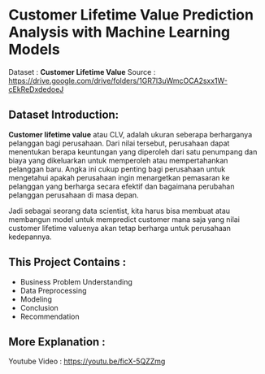 # Customer Lifetime Value Prediction Analysis with Machine Learning Models

Dataset : **Customer Lifetime Value**
Source : https://drive.google.com/drive/folders/1GR7l3uWmcOCA2sxx1W-cEkReDxdedoeJ

## Dataset Introduction:  

**Customer lifetime value** atau CLV, adalah ukuran seberapa berharganya pelanggan bagi perusahaan. Dari nilai tersebut, perusahaan dapat menentukan berapa keuntungan yang diperoleh dari satu penumpang dan biaya yang dikeluarkan untuk memperoleh atau mempertahankan pelanggan baru. Angka ini cukup penting bagi perusahaan untuk mengetahui apakah perusahaan ingin menargetkan pemasaran ke pelanggan yang berharga secara efektif dan bagaimana perubahan pelanggan perusahaan di masa depan.

Jadi sebagai seorang data scientist, kita harus bisa membuat atau membangun model untuk mempredict customer mana saja yang nilai customer lifetime valuenya akan tetap berharga untuk perusahaan kedepannya.

## This Project Contains :

- Business Problem Understanding
- Data Preprocessing
- Modeling
- Conclusion
- Recommendation

## More Explanation :
Youtube Video : https://youtu.be/ficX-5QZZmg
